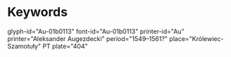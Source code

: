 # Keywords
glyph-id="Au-01b0113"
font-id="Au-01b0113"
printer-id="Au"
printer="Aleksander Augezdecki"
period="1549–1561?"
place="Królewiec-Szamotuły"
PT plate="404"
